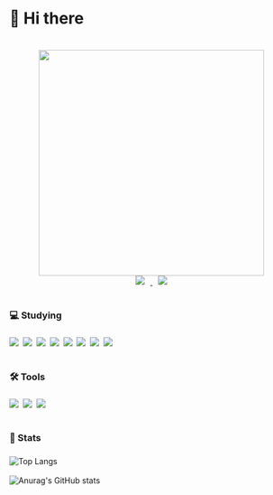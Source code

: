 
####  <h1>:wave: Hi there<h1>

<div display="flex" style"" align="center"> 
      <img style="" src="https://github.com/806gw/806gw/assets/133763382/bfaedf5e-32ae-462f-b5e7-3cc511e68272" width="400px" heigt="80px"/>
      <div>
      <a href="https://flossy-chord-58c.notion.site/fe76816270144fd7bc23ff959393452d?pvs=4" target="_blank">
        <img
          src="https://img.shields.io/badge/Portfolio-404040?style=for-the-badge&logo=notion&logoColor=white"
          style="height: auto; margin-left: 10px; margin-right: 10px"
        />
      </a>
      <a href="mailto:"shjea4364@naver.com" target="_blank">    
        <img 
          src="https://img.shields.io/badge/Email-00BE53?style=for-the-badge&logo=naver&logoColor=white"
          style="height : auto; margin-left : 10px; margin-right : 10px;"/>
      </a>
</div>

</div>
<br/>

 #### <h3> 💻 Studying <h3>

<div>
      <img src="https://img.shields.io/badge/npm-CB3837?style=flat-square&logo=npm&logoColor=white"/></a>&nbsp   
      <img src="https://img.shields.io/badge/yarn-2C8EBB?style=flat-square&logo=yarn&logoColor=white"/></a>&nbsp   
      <img src="https://img.shields.io/badge/C-A8B9CC?style=flat-square&logo=c&logoColor=white"/></a>&nbsp   
      <img src="https://img.shields.io/badge/Java-437291?style=flat-square&logo=openjdk&logoColor=white"/></a>&nbsp  
      <img src="https://img.shields.io/badge/JavaScript-F7DF1E?style=flat-square&logo=javascript&logoColor=white"/></a>&nbsp 
      <img src="https://img.shields.io/badge/TypeScript-3178C6?style=flat-square&logo=typescript&logoColor=white"/></a>&nbsp 
      <img src="https://img.shields.io/badge/NestJs-E0234E?style=flat-square&logo=nestjs&logoColor=white"/></a>&nbsp   
      <img src="https://img.shields.io/badge/React-61DAFB?style=flat-square&logo=react&logoColor=white"/></a>&nbsp   
</div>
<br/>

#### <h3> 🛠️ Tools <h3>
<div>
      <img src="https://img.shields.io/badge/windows-0078D4?style=flat-square&logo=windows&logoColor=white"/></a>&nbsp  
      <img src="https://img.shields.io/badge/vscode-007ACC?style=flat-square&logo=visualstudiocode&logoColor=white"/></a>&nbsp 
      <img src="https://img.shields.io/badge/Intellij-000000?style=flat-square&logo=intellijidea&logoColor=white"/></a>&nbsp   
</div>
<br/>

#### <h3> 💪 Stats <h3>
![Top Langs](https://github-readme-stats.vercel.app/api/top-langs/?username=806gw&layout=compact&theme=tokyonight)
<br/>
<br/>
![Anurag's GitHub stats](https://github-readme-stats.vercel.app/api?username=806gw&show_icons=true&theme=tokyonight)
<br/>
<br/>
